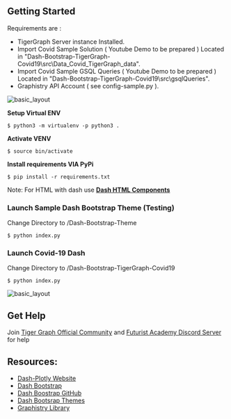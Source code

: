 ## Getting Started
Requirements are :

* TigerGraph Server instance Installed.
* Import  Covid Sample Solution  ( Youtube Demo to be prepared ) Located in  "Dash-Bootstrap-TigerGraph-Covid19\src\Data_Covid_TigerGraph_data".
* Import  Covid Sample GSQL Queries  ( Youtube Demo to be prepared ) Located in "Dash-Bootstrap-TigerGraph-Covid19\src\gsqlQueries".
* Graphistry API Account ( see config-sample.py ).

![basic_layout](static/tigergraph-studio.gif)


**Setup Virtual ENV**

```console
$ python3 -m virtualenv -p python3 .

```

**Activate  VENV**


```console
$ source bin/activate

```


**Install requirements VIA PyPi**

```console
$ pip install -r requirements.txt

```

Note: For HTML with dash use [**Dash HTML Components**](https://dash.plotly.com/dash-html-components)


### Launch Sample Dash Bootstrap Theme  (Testing)
 
Change Directory to /Dash-Bootstrap-Theme

```console
$ python index.py

```

### Launch Covid-19 Dash  
 
Change Directory to /Dash-Bootstrap-TigerGraph-Covid19

```console
$ python index.py

```

![basic_layout](static/Dash.gif)

## Get Help 
Join [Tiger Graph Official Community](https://discord.gg/uSDZ5x) and
 [Futurist Academy Discord Server](https://discord.gg/vyc5CrG) for help


## Resources:

* [Dash-Plotly Website](https://plotly.com/dash/)
* [Dash Bootstrap](https://dash-bootstrap-components.opensource.faculty.ai/)
* [Dash Boostrap GitHub](https://github.com/facultyai/dash-bootstrap-components)
* [Dash Bootsrap Themes](https://bootswatch.com/lux/)
* [Graphistry Library](https://graphistry.com)
